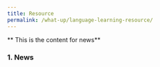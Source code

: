 ```yaml
---
title: Resource
permalink: /what-up/language-learning-resource/
---
```


** This is the content for news**  


### 1. News
